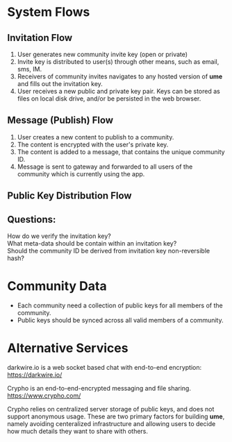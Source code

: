 # System Flows

## Invitation Flow

1. User generates new community invite key (open or private)
2. Invite key is distributed to user(s) through other means, such as email, sms, IM.
3. Receivers of community invites navigates to any hosted version of **ume** and fills out the invitation key.
4. User receives a new public and private key pair. Keys can be stored as files on local disk drive, and/or be persisted in the web browser.

## Message (Publish) Flow
1. User creates a new content to publish to a community.
2. The content is encrypted with the user's private key.
3. The content is added to a message, that contains the unique community ID.
4. Message is sent to gateway and forwarded to all users of the community which is currently using the app.

## Public Key Distribution Flow


## Questions:

How do we verify the invitation key?   
What meta-data should be contain within an invitation key?   
Should the community ID be derived from invitation key non-reversible hash?  



# Community Data

- Each community need a collection of public keys for all members of the community.
- Public keys should be synced across all valid members of a community.




# Alternative Services

darkwire.io is a web socket based chat with end-to-end encryption:   
https://darkwire.io/

Crypho is an end-to-end-encrypted messaging and file sharing.    
https://www.crypho.com/

Crypho relies on centralized server storage of public keys, and does not support anonymous usage. These are two primary factors for building **ume**, namely avoiding centeralized infrastructure and allowing users to decide how much details they want to share with others.